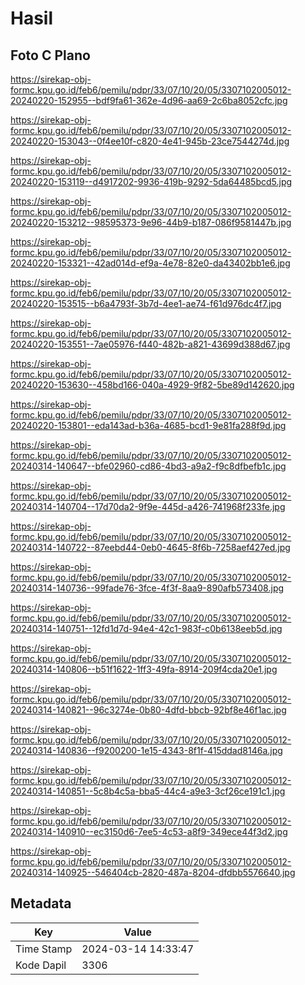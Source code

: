 # Hasil

## Foto C Plano

https://sirekap-obj-formc.kpu.go.id/feb6/pemilu/pdpr/33/07/10/20/05/3307102005012-20240220-152955--bdf9fa61-362e-4d96-aa69-2c6ba8052cfc.jpg

https://sirekap-obj-formc.kpu.go.id/feb6/pemilu/pdpr/33/07/10/20/05/3307102005012-20240220-153043--0f4ee10f-c820-4e41-945b-23ce7544274d.jpg

https://sirekap-obj-formc.kpu.go.id/feb6/pemilu/pdpr/33/07/10/20/05/3307102005012-20240220-153119--d4917202-9936-419b-9292-5da64485bcd5.jpg

https://sirekap-obj-formc.kpu.go.id/feb6/pemilu/pdpr/33/07/10/20/05/3307102005012-20240220-153212--98595373-9e96-44b9-b187-086f9581447b.jpg

https://sirekap-obj-formc.kpu.go.id/feb6/pemilu/pdpr/33/07/10/20/05/3307102005012-20240220-153321--42ad014d-ef9a-4e78-82e0-da43402bb1e6.jpg

https://sirekap-obj-formc.kpu.go.id/feb6/pemilu/pdpr/33/07/10/20/05/3307102005012-20240220-153515--b6a4793f-3b7d-4ee1-ae74-f61d976dc4f7.jpg

https://sirekap-obj-formc.kpu.go.id/feb6/pemilu/pdpr/33/07/10/20/05/3307102005012-20240220-153551--7ae05976-f440-482b-a821-43699d388d67.jpg

https://sirekap-obj-formc.kpu.go.id/feb6/pemilu/pdpr/33/07/10/20/05/3307102005012-20240220-153630--458bd166-040a-4929-9f82-5be89d142620.jpg

https://sirekap-obj-formc.kpu.go.id/feb6/pemilu/pdpr/33/07/10/20/05/3307102005012-20240220-153801--eda143ad-b36a-4685-bcd1-9e81fa288f9d.jpg

https://sirekap-obj-formc.kpu.go.id/feb6/pemilu/pdpr/33/07/10/20/05/3307102005012-20240314-140647--bfe02960-cd86-4bd3-a9a2-f9c8dfbefb1c.jpg

https://sirekap-obj-formc.kpu.go.id/feb6/pemilu/pdpr/33/07/10/20/05/3307102005012-20240314-140704--17d70da2-9f9e-445d-a426-741968f233fe.jpg

https://sirekap-obj-formc.kpu.go.id/feb6/pemilu/pdpr/33/07/10/20/05/3307102005012-20240314-140722--87eebd44-0eb0-4645-8f6b-7258aef427ed.jpg

https://sirekap-obj-formc.kpu.go.id/feb6/pemilu/pdpr/33/07/10/20/05/3307102005012-20240314-140736--99fade76-3fce-4f3f-8aa9-890afb573408.jpg

https://sirekap-obj-formc.kpu.go.id/feb6/pemilu/pdpr/33/07/10/20/05/3307102005012-20240314-140751--12fd1d7d-94e4-42c1-983f-c0b6138eeb5d.jpg

https://sirekap-obj-formc.kpu.go.id/feb6/pemilu/pdpr/33/07/10/20/05/3307102005012-20240314-140806--b51f1622-1ff3-49fa-8914-209f4cda20e1.jpg

https://sirekap-obj-formc.kpu.go.id/feb6/pemilu/pdpr/33/07/10/20/05/3307102005012-20240314-140821--96c3274e-0b80-4dfd-bbcb-92bf8e46f1ac.jpg

https://sirekap-obj-formc.kpu.go.id/feb6/pemilu/pdpr/33/07/10/20/05/3307102005012-20240314-140836--f9200200-1e15-4343-8f1f-415ddad8146a.jpg

https://sirekap-obj-formc.kpu.go.id/feb6/pemilu/pdpr/33/07/10/20/05/3307102005012-20240314-140851--5c8b4c5a-bba5-44c4-a9e3-3cf26ce191c1.jpg

https://sirekap-obj-formc.kpu.go.id/feb6/pemilu/pdpr/33/07/10/20/05/3307102005012-20240314-140910--ec3150d6-7ee5-4c53-a8f9-349ece44f3d2.jpg

https://sirekap-obj-formc.kpu.go.id/feb6/pemilu/pdpr/33/07/10/20/05/3307102005012-20240314-140925--546404cb-2820-487a-8204-dfdbb5576640.jpg


## Metadata

| Key        | Value               |
| ---------- | ------------------- |
| Time Stamp | 2024-03-14 14:33:47 |
| Kode Dapil | 3306                |



